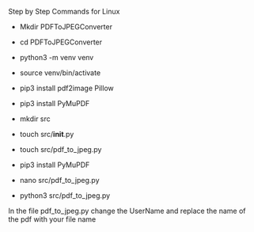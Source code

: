 Step by Step Commands for Linux

- Mkdir PDFToJPEGConverter

- cd PDFToJPEGConverter

- python3 -m venv venv

- source venv/bin/activate

- pip3 install pdf2image Pillow

- pip3 install PyMuPDF

- mkdir src

- touch src/__init__.py

- touch src/pdf_to_jpeg.py

- pip3 install PyMuPDF

- nano src/pdf_to_jpeg.py

- python3 src/pdf_to_jpeg.py

In the file pdf_to_jpeg.py change the UserName and replace the name of the pdf with your file name 
